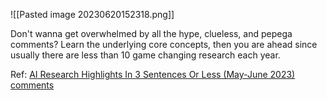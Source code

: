 ![[Pasted image 20230620152318.png]]

Don't wanna get overwhelmed by all the hype, clueless, and pepega comments? Learn the underlying core concepts, then you are ahead since usually there are less than 10 game changing research each year.

Ref: [AI Research Highlights In 3 Sentences Or Less (May-June 2023) comments](https://magazine.sebastianraschka.com/p/ai-research-highlights-in-3-sentences-2a1/comments)
